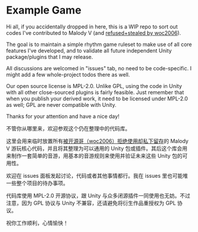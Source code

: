 # Example Game

Hi all, if you accidentally dropped in here, this is a WIP repo to sort out codes I've contributed to Malody V (and [refused+stealed by woc2006](https://twitter.com/LuiCat9/status/1572238679300800516)).

The goal is to maintain a simple rhythm game ruleset to make use of all core features I've developed, and to validate all future independent Unity package/plugins that I may release.

All discussions are welcomed in "issues" tab, no need to be code-specific. I might add a few whole-project todos there as well.

Our open source license is MPL-2.0. Unlike GPL, using the code in Unity with all other close-sourced plugins is fairly feasible. Just remember that when you publish your derived work, it need to be licensed under MPL-2.0 as well; GPL are never compatible with Unity.

Thanks for your attention and have a nice day!

不管你从哪里来，欢迎参观这个仍在整理中的代码库。

这里会用来临时放置所有[被开源哥（woc2006）拒绝使用却私下留存](https://www.bilibili.com/read/cv18869815)的 Malody V 游玩核心代码，并且将其整理为可以通用的 Unity 包或插件。其后这个库会用来制作一套简单的音游，用基本的音游规则来使用并验证未来这些 Unity 包的可用性。

欢迎在 issues 面板发起讨论，代码或者其他事情都行。我在 issues 里也可能堆一些整个项目的待办事项。

代码库使用 MPL-2.0 开源协议，跟 Unity 与众多闭源插件一同使用也无妨。不过注意，因为 GPL 协议与 Unity 不兼容，还请避免将衍生作品重授权为 GPL 协议。

祝你工作顺利，心情愉快！
